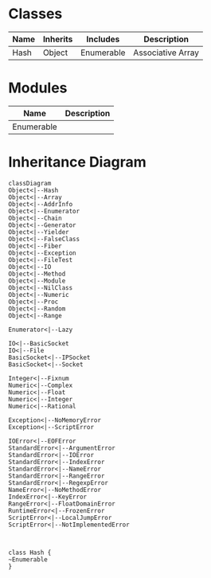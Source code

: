 # Classes
| Name | Inherits | Includes | Description |
|---|---|---|---|
| Hash | Object | Enumerable | Associative Array |

# Modules
| Name | Description |
|---|---|
| Enumerable | |

# Inheritance Diagram
```mermaid
classDiagram
Object<|--Hash
Object<|--Array
Object<|--AddrInfo
Object<|--Enumerator
Object<|--Chain
Object<|--Generator
Object<|--Yielder
Object<|--FalseClass
Object<|--Fiber
Object<|--Exception
Object<|--FileTest
Object<|--IO
Object<|--Method
Object<|--Module
Object<|--NilClass
Object<|--Numeric
Object<|--Proc
Object<|--Random
Object<|--Range

Enumerator<|--Lazy

IO<|--BasicSocket
IO<|--File
BasicSocket<|--IPSocket
BasicSocket<|--Socket

Integer<|--Fixnum
Numeric<|--Complex
Numeric<|--Float
Numeric<|--Integer
Numeric<|--Rational

Exception<|--NoMemoryError
Exception<|--ScriptError

IOError<|--EOFError
StandardError<|--ArgumentError
StandardError<|--IOError
StandardError<|--IndexError
StandardError<|--NameError
StandardError<|--RangeError
StandardError<|--RegexpError
NameError<|--NoMethodError
IndexError<|--KeyError
RangeError<|--FloatDomainError
RuntimeError<|--FrozenError
ScriptError<|--LocalJumpError
ScriptError<|--NotImplementedError



class Hash {
~Enumerable
}
```
